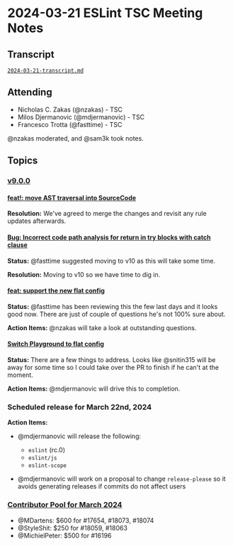 # 2024-03-21 ESLint TSC Meeting Notes

## Transcript

[`2024-03-21-transcript.md`](2024-03-21-transcript.md)

## Attending

- Nicholas C. Zakas (@nzakas) - TSC
- Milos Djermanovic (@mdjermanovic) - TSC
- Francesco Trotta (@fasttime) - TSC

@nzakas moderated, and @sam3k took notes.

## Topics

### [v9.0.0](https://github.com/orgs/eslint/projects/4/views/2)

#### [feat!: move AST traversal into SourceCode](https://github.com/eslint/eslint/pull/18167)

**Resolution:** We've agreed to merge the changes and revisit any rule updates afterwards.

#### [Bug: Incorrect code path analysis for return in try blocks with catch clause](https://github.com/eslint/eslint/issues/17579)

**Status:** @fasttime suggested moving to v10 as this will take some time.

**Resolution:** Moving to v10 so we have time to dig in.

#### [feat: support the new flat config](https://github.com/eslint/create-config/issues/51)

**Status:** @fasttime has been reviewing this the few last days and it looks good now. There are just of couple of questions he's not 100% sure about.

**Action Items:** @nzakas will take a look at outstanding questions.

#### [Switch Playground to flat config](https://github.com/eslint/eslint.org/issues/507)

**Status:** There are a few things to address. Looks like @snitin315 will be away for some time so I could take over the PR to finish if he can't at the moment.

**Action Items:** @mdjermanovic will drive this to completion.

### Scheduled release for March 22nd, 2024

**Action Items:**

- @mdjermanovic will release the following:

  - `eslint` (rc.0)
  - `eslint/js`
  - `eslint-scope`

- @mdjermanovic will work on a proposal to change `release-please` so it avoids generating releases if commits do not affect users

### [Contributor Pool for March 2024](https://github.com/issues?q=org%3Aeslint+label%3A%22contributor+pool%22+merged%3A2024-02-01..2024-02-29+)

- @MDartens: $600 for #17654, #18073, #18074
- @StyleShit: $250 for #18059, #18063
- @MichielPeter: $500 for #16196
